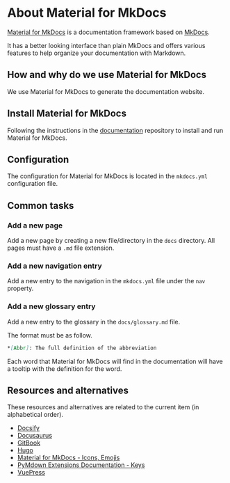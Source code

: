 # About Material for MkDocs

[Material for MkDocs](https://squidfunk.github.io/mkdocs-material/) is a
documentation framework based on [MkDocs](https://www.mkdocs.org/).

It has a better looking interface than plain MkDocs and offers various features
to help organize your documentation with Markdown.

## How and why do we use Material for MkDocs

We use Material for MkDocs to generate the documentation website.

## Install Material for MkDocs

Following the instructions in the
[documentation](https://github.com/swiss-ai-center/documentation) repository to
install and run Material for MkDocs.

## Configuration

The configuration for Material for MkDocs is located in the `mkdocs.yml`
configuration file.

## Common tasks

### Add a new page

Add a new page by creating a new file/directory in the `docs` directory. All
pages must have a `.md` file extension.

### Add a new navigation entry

Add a new entry to the navigation in the `mkdocs.yml` file under the `nav`
property.

### Add a new glossary entry

Add a new entry to the glossary in the `docs/glossary.md` file.

The format must be as follow.

``` markdown
*[Abbr]: The full definition of the abbreviation
```

Each word that Material for MkDocs will find in the documentation will have a
tooltip with the definition for the word.

## Resources and alternatives

These resources and alternatives are related to the current item (in
alphabetical order).

- [Docsify](https://docsify.js.org/)
- [Docusaurus](https://docusaurus.io/)
- [GitBook](https://www.gitbook.com/)
- [Hugo](https://gohugo.io/)
- [Material for MkDocs - Icons, Emojis](https://squidfunk.github.io/mkdocs-material/reference/icons-emojis/)
- [PyMdown Extensions Documentation - Keys](https://facelessuser.github.io/pymdown-extensions/extensions/keys/)
- [VuePress](https://vuepress.vuejs.org/)
